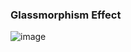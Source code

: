 ### Glassmorphism Effect

![image](https://user-images.githubusercontent.com/70272542/142620945-7ea96f7e-f5cc-4b38-ae0b-dbab512eb026.png)
